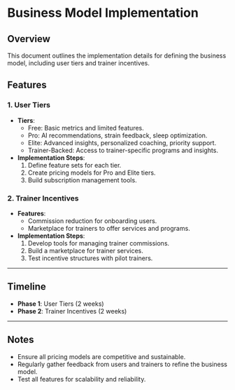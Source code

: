 # Business Model Implementation

## Overview
This document outlines the implementation details for defining the business model, including user tiers and trainer incentives.

## Features

### 1. User Tiers
- **Tiers**:
  - Free: Basic metrics and limited features.
  - Pro: AI recommendations, strain feedback, sleep optimization.
  - Elite: Advanced insights, personalized coaching, priority support.
  - Trainer-Backed: Access to trainer-specific programs and insights.
- **Implementation Steps**:
  1. Define feature sets for each tier.
  2. Create pricing models for Pro and Elite tiers.
  3. Build subscription management tools.

### 2. Trainer Incentives
- **Features**:
  - Commission reduction for onboarding users.
  - Marketplace for trainers to offer services and programs.
- **Implementation Steps**:
  1. Develop tools for managing trainer commissions.
  2. Build a marketplace for trainer services.
  3. Test incentive structures with pilot trainers.

---

## Timeline
- **Phase 1**: User Tiers (2 weeks)
- **Phase 2**: Trainer Incentives (2 weeks)

---

## Notes
- Ensure all pricing models are competitive and sustainable.
- Regularly gather feedback from users and trainers to refine the business model.
- Test all features for scalability and reliability.